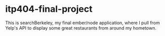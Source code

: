 # itp404-final-project
This is searchBerkeley, my final ember/node application, where I pull from Yelp's API to display some great restaurants from around my hometown.
